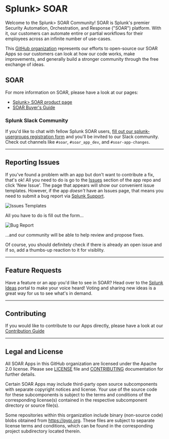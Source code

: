 # Splunk> SOAR

Welcome to the Splunk> SOAR Community! SOAR is Splunk's premier Security Automation, Orchestration, and Response ("SOAR") platform. With it, our customers can automate entire or partial workflows for their employees across an infinite number of use-cases.

This [GitHub organization](https://docs.github.com/en/organizations/collaborating-with-groups-in-organizations/about-organizations) represents our efforts to open-source our SOAR Apps so our customers can look at how our code works, make improvements, and generally build a stronger community through the free exchange of ideas.

## SOAR
For more information on SOAR, please have a look at our pages:

- [Splunk> SOAR product page](https://www.splunk.com/en_us/software/splunk-security-orchestration-and-automation.html)
- [SOAR Buyer's Guide](https://www.splunk.com/en_us/form/the-soar-buyers-guide.html)


### Splunk Slack Community
If you'd like to chat with fellow Splunk SOAR users, [fill out our splunk-usergroups registration form](https://splk.it/slack) and you'll be invited to our Slack community. Check out channels like `#soar`, `#soar_app_dev`, and `#soar-app-changes`.

---

## Reporting Issues
If you've found a problem with an app but don't want to contribute a fix, that's ok! All you need to do is go to the [Issues](https://docs.github.com/en/issues/tracking-your-work-with-issues/creating-an-issue) section of the app repo and click 'New Issue'. The page that appears will show our convenient issue templates. However, if the app *doesn't* have an Issues page, that means you need to submit a bug report via [Splunk Support](https://splunkcommunities.force.com/customers/apex/SubmitCase).

![Issues Templates](https://github.com/splunk-soar-connectors/.github/blob/main/.github/Images/Github-Issue-Templates.png)

All you have to do is fill out the form...

![Bug Report](https://github.com/splunk-soar-connectors/.github/blob/main/.github/Images/Github-Bug-Template.png)

...and our community will be able to help review and propose fixes.

Of course, you should definitely check if there is already an open issue and if so, add a thumbs-up reaction to it for visiblity.

---

## Feature Requests
Have a feature or an app you'd like to see in SOAR? Head over to the [Splunk Ideas](https://ideas.splunk.com) portal to make your voice heard! Voting and sharing new ideas is a great way for us to see what's in demand.

---

## Contributing
If you would like to contribute to our Apps directly, please have a look at our [Contribution Guide](https://github.com/splunk-soar-connectors/.github/blob/main/.github/CONTRIBUTING.md)

---

## Legal and License

All SOAR Apps in this GitHub organization are licensed under the Apache 2.0 license. Please see [LICENSE](https://github.com/splunk-soar-connectors/.github/blob/main/LICENSE) file and [CONTRIBUTING](https://github.com/splunk-soar-connectors/.github/blob/main/.github/CONTRIBUTING.md) documentation for further details.

Certain SOAR Apps may include third-party open source subcomponents with separate copyright notices and license.  Your use of the source code for these subcomponents is subject to the terms and conditions of the corresponding license(s) contained in the respective subcomponent directory or source file(s).

Some repositories within this organization include binary (non-source code) blobs obtained from https://pypi.org. These files are subject to separate license terms and conditions, which can be found in the corresponding project subdirectory located therein.
